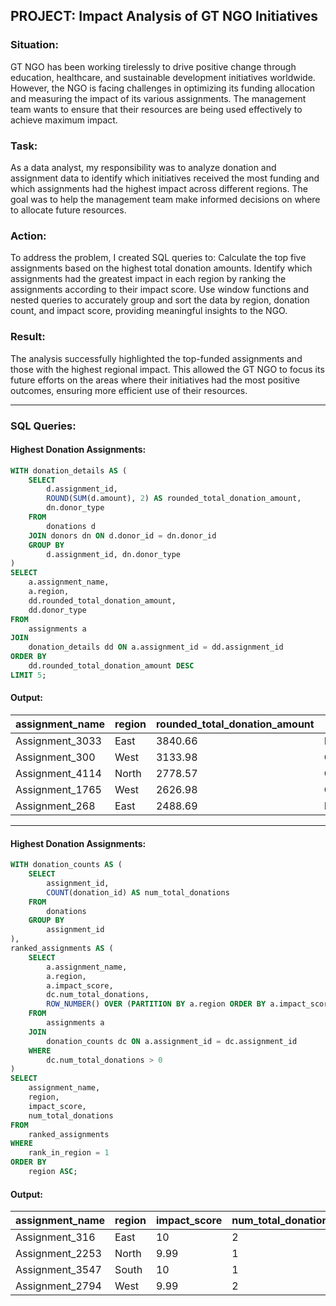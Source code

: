 ## PROJECT: Impact Analysis of GT NGO Initiatives

### **Situation:**
GT NGO has been working tirelessly to drive positive change through education, healthcare, and sustainable development initiatives worldwide. However, the NGO is facing challenges in optimizing its funding allocation and measuring the impact of its various assignments. The management team wants to ensure that their resources are being used effectively to achieve maximum impact.

### **Task:**
As a data analyst, my responsibility was to analyze donation and assignment data to identify which initiatives received the most funding and which assignments had the highest impact across different regions. The goal was to help the management team make informed decisions on where to allocate future resources.

### **Action:**
To address the problem, I created SQL queries to:
Calculate the top five assignments based on the highest total donation amounts.
Identify which assignments had the greatest impact in each region by ranking the assignments according to their impact score.
Use window functions and nested queries to accurately group and sort the data by region, donation count, and impact score, providing meaningful insights to the NGO.

### **Result:**
The analysis successfully highlighted the top-funded assignments and those with the highest regional impact. This allowed the GT NGO to focus its future efforts on the areas where their initiatives had the most positive outcomes, ensuring more efficient use of their resources.



---

### **SQL Queries:**

#### **Highest Donation Assignments:**

```sql
WITH donation_details AS (
    SELECT
        d.assignment_id,
        ROUND(SUM(d.amount), 2) AS rounded_total_donation_amount,
        dn.donor_type
    FROM
        donations d
    JOIN donors dn ON d.donor_id = dn.donor_id
    GROUP BY
        d.assignment_id, dn.donor_type
)
SELECT
    a.assignment_name,
    a.region,
    dd.rounded_total_donation_amount,
    dd.donor_type
FROM
    assignments a
JOIN
    donation_details dd ON a.assignment_id = dd.assignment_id
ORDER BY
    dd.rounded_total_donation_amount DESC
LIMIT 5;
```

#### **Output:**

| assignment_name  | region | rounded_total_donation_amount | donor_type  |
|------------------|--------|-------------------------------|-------------|
| Assignment_3033  | East   | 3840.66                        | Individual  |
| Assignment_300   | West   | 3133.98                        | Organization|
| Assignment_4114  | North  | 2778.57                        | Organization|
| Assignment_1765  | West   | 2626.98                        | Organization|
| Assignment_268   | East   | 2488.69                        | Individual  |

---

#### **Highest Donation Assignments:**
```sql
WITH donation_counts AS (
    SELECT
        assignment_id,
        COUNT(donation_id) AS num_total_donations
    FROM
        donations
    GROUP BY
        assignment_id
),
ranked_assignments AS (
    SELECT
        a.assignment_name,
        a.region,
        a.impact_score,
        dc.num_total_donations,
        ROW_NUMBER() OVER (PARTITION BY a.region ORDER BY a.impact_score DESC) AS rank_in_region
    FROM
        assignments a
    JOIN
        donation_counts dc ON a.assignment_id = dc.assignment_id
    WHERE
        dc.num_total_donations > 0
)
SELECT
    assignment_name,
    region,
    impact_score,
    num_total_donations
FROM
    ranked_assignments
WHERE
    rank_in_region = 1
ORDER BY
    region ASC;
```

#### **Output:**
| assignment_name  | region | impact_score | num_total_donations |
|------------------|--------|--------------|---------------------|
| Assignment_316   | East   | 10           | 2                   |
| Assignment_2253  | North  | 9.99         | 1                   |
| Assignment_3547  | South  | 10           | 1                   |
| Assignment_2794  | West   | 9.99         | 2                   |


